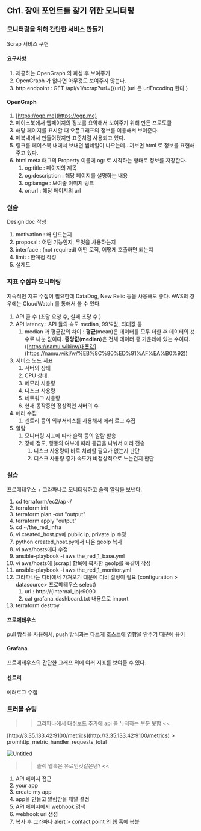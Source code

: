 ## Ch1. 장애 포인트를 찾기 위한 모니터링

### 모니터링을 위해 간단한 서비스 만들기

Scrap 서비스 구현

#### 요구사항

1. 제공하는 OpenGraph 의 파싱 후 보여주기 
2. OpenGraph 가 없다면 아무것도 보여주지 않는다.
3. http endpoint : GET /api/v1/scrap?url={{url}} (url 은 urlEncoding 한다.)

#### OpenGraph

1. [https://ogp.me](https://ogp.me)
2. 페이스북에서 웹페이지의 정보를 요약해서 보여주기 위해 만든 프로토콜
3. 해당 페이지를 표시할 때 오픈그래프의 정보를 이용해서 보여준다.
4. 페북내에서 만들어졌지만 표준처럼 사용되고 있다.
5. 링크를 페이스북 내에서 보내면 썸네일이 나오는데.. 까보면 html 로 정보를 표현해주고 있다.
6. html meta 태그의 Property 이름에 og: 로 시작하는 형태로 정보를 저장한다.
    1. og:title : 페이지의 제목
    2. og:description : 해당 페이지를 설명하는 내용
    3. og:iamge :  보여줄 이미지 링크 
    4. or:url : 해당 페이지의 url 

### 실습

Design doc 작성

1. motivation : 왜 만드는지
2. proposal : 어떤 기능인지, 무엇을 사용하는지 
3. interface : (not required) 어떤 로직, 어떻게 호출하면 되는지 
4. limit : 한계점 작성
5. 설계도

### 지표 수집과 모니터링

지속적인 지표 수집이 필요한데 DataDog, New Relic 등을 사용해도 좋다. AWS의 경우에는 CloudWatch 를 통해서 볼 수 있다. 

1. API 콜 수 (초당 요청 수, 실패 초당 수 )
2. API latency : API 들의 속도 median, 99%값, 최대값 등
    1. median 과 평균값의 차이 : **평균**(mean)은 데이터를 모두 더한 후 데이터의 갯수로 나눈 값이다. **중앙값**(**median**)은 전체 데이터 중 가운데에 있는 수이다. ([https://namu.wiki/w/대푯값](https://namu.wiki/w/%EB%8C%80%ED%91%AF%EA%B0%92))
3. 서비스 노드 지표 
    1. 서버의 상태
    2. CPU 상태.
    3. 메모리 사용량
    4. 디스크 사용량
    5. 네트워크 사용량 
    6. 현재 동작중인 정상적인 서버의 수 
4. 에러 수집
    1. 센트리 등의 외부서비스를 사용해서 에러 로그 수집 
5. 알람
    1. 모니터링 지표에 따라 슬랙 등의 알람 발송 
    2. 장애 정도, 행동의 여부에 따라 등급을 나눠서 미리 전송 
        1. 디스크 사용량이 바로 처리할 필요가 없는지 판단
        2. 디스크 사용량 증가 속도가 비정상적으로 느는건지 판단

### 실습

프로메테우스 + 그라파나로 모니터링하고 슬랙 알람을 보낸다.

1. cd terraform/ec2/ap~/
2. terraform init
3. terraform plan -out "output"
4. terraform apply "output"
5. cd ~/the_red_infra
6. vi created_host.py에 public ip, private ip 수정 
7. python created_host.py에서 나온 geoIp 복사 
8. vi aws/hosts에다 수정
9. ansible-playbook -i aws the_red_1_base.yml
10. vi aws/hosts에 [scrap] 항목에 복사한 geoIp를 똑같이 작성
11. ansible-playbook -i aws the_red_1_monitor.yml 
12. 그라파나는 디비에서 가져오기 떄문에 디비 설정이 필요 (configuration > datasource> 프로메테우스 select)
    1. url : http://{internal_ip}:9090
    2. cat grafana_dashboard.txt 내용으로 import
13. terraform destroy

#### 프로메테우스

pull 방식을 사용해서, push 방식과는 다르게 호스트에 영향을 안주기 때문에 용이

#### Grafana

프로메테우스의 간단한 그래프 외에 여러 지표를 보여줄 수 있다.

#### 센트리

에러로그 수집 

### 트러블 슈팅
>> 그라파나에서 대쉬보드 추가에 api 콜 누적하는 부분 못함 <<

[http://3.35.133.42:9100/metrics](http://3.35.133.42:9100/metrics) > promhttp_metric_handler_requests_total

![Untitled](https://s3-us-west-2.amazonaws.com/secure.notion-static.com/9bf97eb9-4f6b-4606-bdbd-390eabb3448f/Untitled.png)

>> 슬랙 웹훅은 유료인것같은뎅? <<

1. API 페이지 접근
2. your app
3. create my app
4. app을 만들고 알림받을 채널 설정
5. API 페이지에서 webhook 검색
6. webhook url 생성
7. 복사 후 그라파나 alert > contact point 의 웹 훅에 복붙
